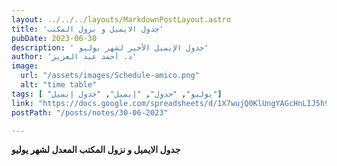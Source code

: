```yaml
---
layout: ../../../layouts/MarkdownPostLayout.astro
title: 'جدول الايميل و نزول المكتب'
pubDate: 2023-06-30
description: ' جدول الإيميل الأخير لشهر يوليو'
author: 'د. أحمد عبد العزيز'
image:
  url: "/assets/images/Schedule-amico.png"
  alt: "time table"
tags: [ "يوليو", "جدول", "إيميل", "جدول إيميل"]
link: "https://docs.google.com/spreadsheets/d/1X7wujQ0KlUngYAGcHnLIJ5h94c_kYwB8/edit?usp=sharing&ouid=118045078308367598703&rtpof=true&sd=true"
postPath: "/posts/notes/30-06-2023"

---
```



**جدول الايميل و نزول المكتب المعدل لشهر يوليو**